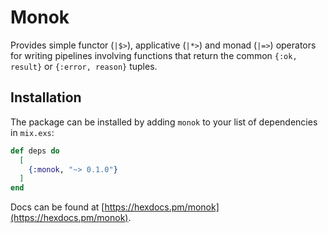 # Monok

Provides simple functor (`|$>`), applicative (`|*>`) and monad (`|=>`) operators for writing pipelines involving functions that return the common `{:ok, result}` or `{:error, reason}` tuples.

## Installation

The package can be installed by adding `monok` to your list of dependencies in `mix.exs`:

```elixir
def deps do
  [
    {:monok, "~> 0.1.0"}
  ]
end
```

Docs can be found at [https://hexdocs.pm/monok](https://hexdocs.pm/monok).
